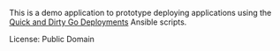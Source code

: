 This is a demo application to prototype deploying applications using the
[Quick and Dirty Go Deployments](https://github.com/csaunders/quick-and-dirty-go-deployments)
Ansible scripts.

License: Public Domain
